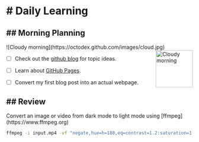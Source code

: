 <h1># Daily Learning</h1>

<h2>## Morning Planning</h2>
![Cloudy morning](https://octodex.github.com/images/cloud.jpg)
<img alt="Cloudy morning" src="https://octodex.github.com/images/cloud.jpg" width="100" align="right">

- [ ] Check out the [github blog](https://github.blog/) for topic ideas.

- [ ] Learn about [GitHub Pages](https://skills.github.com/#first-day-on-github).
      
- [ ] Convert my first blog post into an actual webpage.
<h2>## Review</h2>
 Convert an image or video from dark mode to light mode using [ffmpeg](https://www.ffmpeg.org)

```bash
ffmpeg -i input.mp4 -vf "negate,hue=h=180,eq=contrast=1.2:saturation=1.1" output.mp4
```



